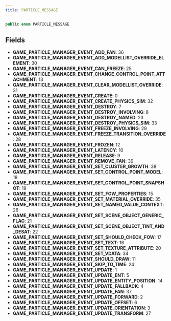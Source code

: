 ```yaml
---
title: PARTICLE_MESSAGE
---
```


```csharp
public enum PARTICLE_MESSAGE
```

## Fields

- **GAME_PARTICLE_MANAGER_EVENT_ADD_FAN**: 36
- **GAME_PARTICLE_MANAGER_EVENT_ADD_MODELLIST_OVERRIDE_ELEMENT**: 30
- **GAME_PARTICLE_MANAGER_EVENT_CAN_FREEZE**: 25
- **GAME_PARTICLE_MANAGER_EVENT_CHANGE_CONTROL_POINT_ATTACHMENT**: 13
- **GAME_PARTICLE_MANAGER_EVENT_CLEAR_MODELLIST_OVERRIDE**: 31
- **GAME_PARTICLE_MANAGER_EVENT_CREATE**: 0
- **GAME_PARTICLE_MANAGER_EVENT_CREATE_PHYSICS_SIM**: 32
- **GAME_PARTICLE_MANAGER_EVENT_DESTROY**: 7
- **GAME_PARTICLE_MANAGER_EVENT_DESTROY_INVOLVING**: 8
- **GAME_PARTICLE_MANAGER_EVENT_DESTROY_NAMED**: 23
- **GAME_PARTICLE_MANAGER_EVENT_DESTROY_PHYSICS_SIM**: 33
- **GAME_PARTICLE_MANAGER_EVENT_FREEZE_INVOLVING**: 29
- **GAME_PARTICLE_MANAGER_EVENT_FREEZE_TRANSITION_OVERRIDE**: 28
- **GAME_PARTICLE_MANAGER_EVENT_FROZEN**: 12
- **GAME_PARTICLE_MANAGER_EVENT_LATENCY**: 10
- **GAME_PARTICLE_MANAGER_EVENT_RELEASE**: 9
- **GAME_PARTICLE_MANAGER_EVENT_REMOVE_FAN**: 39
- **GAME_PARTICLE_MANAGER_EVENT_SET_CLUSTER_GROWTH**: 38
- **GAME_PARTICLE_MANAGER_EVENT_SET_CONTROL_POINT_MODEL**: 18
- **GAME_PARTICLE_MANAGER_EVENT_SET_CONTROL_POINT_SNAPSHOT**: 19
- **GAME_PARTICLE_MANAGER_EVENT_SET_FOW_PROPERTIES**: 15
- **GAME_PARTICLE_MANAGER_EVENT_SET_MATERIAL_OVERRIDE**: 35
- **GAME_PARTICLE_MANAGER_EVENT_SET_NAMED_VALUE_CONTEXT**: 26
- **GAME_PARTICLE_MANAGER_EVENT_SET_SCENE_OBJECT_GENERIC_FLAG**: 21
- **GAME_PARTICLE_MANAGER_EVENT_SET_SCENE_OBJECT_TINT_AND_DESAT**: 22
- **GAME_PARTICLE_MANAGER_EVENT_SET_SHOULD_CHECK_FOW**: 17
- **GAME_PARTICLE_MANAGER_EVENT_SET_TEXT**: 16
- **GAME_PARTICLE_MANAGER_EVENT_SET_TEXTURE_ATTRIBUTE**: 20
- **GAME_PARTICLE_MANAGER_EVENT_SET_VDATA**: 34
- **GAME_PARTICLE_MANAGER_EVENT_SHOULD_DRAW**: 11
- **GAME_PARTICLE_MANAGER_EVENT_SKIP_TO_TIME**: 24
- **GAME_PARTICLE_MANAGER_EVENT_UPDATE**: 1
- **GAME_PARTICLE_MANAGER_EVENT_UPDATE_ENT**: 5
- **GAME_PARTICLE_MANAGER_EVENT_UPDATE_ENTITY_POSITION**: 14
- **GAME_PARTICLE_MANAGER_EVENT_UPDATE_FALLBACK**: 4
- **GAME_PARTICLE_MANAGER_EVENT_UPDATE_FAN**: 37
- **GAME_PARTICLE_MANAGER_EVENT_UPDATE_FORWARD**: 2
- **GAME_PARTICLE_MANAGER_EVENT_UPDATE_OFFSET**: 6
- **GAME_PARTICLE_MANAGER_EVENT_UPDATE_ORIENTATION**: 3
- **GAME_PARTICLE_MANAGER_EVENT_UPDATE_TRANSFORM**: 27

